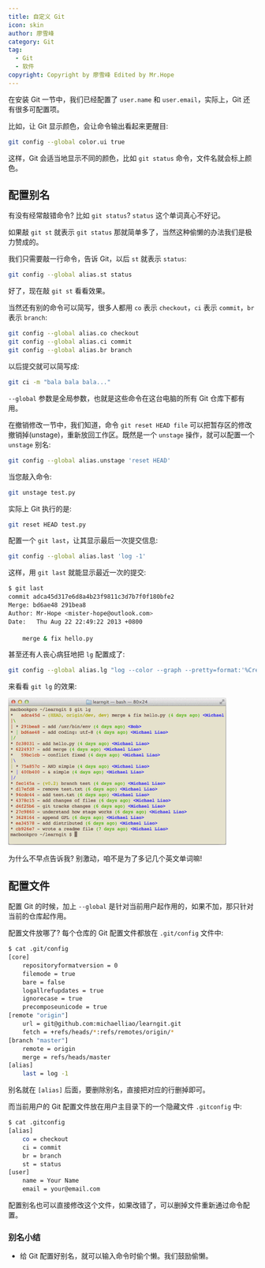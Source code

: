 ```yaml
---
title: 自定义 Git
icon: skin
author: 廖雪峰
category: Git
tag:
  - Git
  - 软件
copyright: Copyright by 廖雪峰 Edited by Mr.Hope
---
```


在安装 Git 一节中，我们已经配置了 `user.name` 和 `user.email`，实际上，Git 还有很多可配置项。

比如，让 Git 显示颜色，会让命令输出看起来更醒目:

```sh
git config --global color.ui true
```

这样，Git 会适当地显示不同的颜色，比如 `git status` 命令，文件名就会标上颜色。

## 配置别名

有没有经常敲错命令? 比如 `git status`? `status` 这个单词真心不好记。

如果敲 `git st` 就表示 `git status` 那就简单多了，当然这种偷懒的办法我们是极力赞成的。

我们只需要敲一行命令，告诉 Git，以后 `st` 就表示 `status`:

```sh
git config --global alias.st status
```

好了，现在敲 `git st` 看看效果。

当然还有别的命令可以简写，很多人都用 `co` 表示 `checkout`，`ci` 表示 `commit`，`br` 表示 `branch`:

```sh
git config --global alias.co checkout
git config --global alias.ci commit
git config --global alias.br branch
```

以后提交就可以简写成:

```sh
git ci -m "bala bala bala..."
```

`--global` 参数是全局参数，也就是这些命令在这台电脑的所有 Git 仓库下都有用。

在撤销修改一节中，我们知道，命令 `git reset HEAD file` 可以把暂存区的修改撤销掉(unstage)，重新放回工作区。既然是一个 `unstage` 操作，就可以配置一个 `unstage` 别名:

```sh
git config --global alias.unstage 'reset HEAD'
```

当您敲入命令:

```sh
git unstage test.py
```

实际上 Git 执行的是:

```sh
git reset HEAD test.py
```

配置一个 `git last`，让其显示最后一次提交信息:

```sh
git config --global alias.last 'log -1'
```

这样，用 `git last` 就能显示最近一次的提交:

```sh
$ git last
commit adca45d317e6d8a4b23f9811c3d7b7f0f180bfe2
Merge: bd6ae48 291bea8
Author: Mr-Hope <mister-hope@outlook.com>
Date:   Thu Aug 22 22:49:22 2013 +0800

    merge & fix hello.py
```

甚至还有人丧心病狂地把 `lg` 配置成了:

```sh
git config --global alias.lg "log --color --graph --pretty=format:'%Cred%h%Creset -%C(yellow)%d%Creset %s %Cgreen(%cr) %C(bold blue)<%an>%Creset' --abbrev-commit"
```

来看看 `git lg` 的效果:

![命令 git lg 示例图](./assets/git16.png)

为什么不早点告诉我? 别激动，咱不是为了多记几个英文单词嘛!

## 配置文件

配置 Git 的时候，加上 `--global` 是针对当前用户起作用的，如果不加，那只针对当前的仓库起作用。

配置文件放哪了? 每个仓库的 Git 配置文件都放在 `.git/config` 文件中:

```sh
$ cat .git/config
[core]
    repositoryformatversion = 0
    filemode = true
    bare = false
    logallrefupdates = true
    ignorecase = true
    precomposeunicode = true
[remote "origin"]
    url = git@github.com:michaelliao/learngit.git
    fetch = +refs/heads/*:refs/remotes/origin/*
[branch "master"]
    remote = origin
    merge = refs/heads/master
[alias]
    last = log -1
```

别名就在 `[alias]` 后面，要删除别名，直接把对应的行删掉即可。

而当前用户的 Git 配置文件放在用户主目录下的一个隐藏文件 `.gitconfig` 中:

```sh
$ cat .gitconfig
[alias]
    co = checkout
    ci = commit
    br = branch
    st = status
[user]
    name = Your Name
    email = your@email.com
```

配置别名也可以直接修改这个文件，如果改错了，可以删掉文件重新通过命令配置。

### 别名小结

- 给 Git 配置好别名，就可以输入命令时偷个懒。我们鼓励偷懒。
